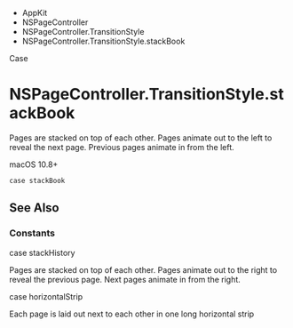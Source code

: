 

- AppKit
- NSPageController
- NSPageController.TransitionStyle
-  NSPageController.TransitionStyle.stackBook 

Case

# NSPageController.TransitionStyle.stackBook

Pages are stacked on top of each other. Pages animate out to the left to reveal the next page. Previous pages animate in from the left.

macOS 10.8+

``` source
case stackBook
```

## See Also

### Constants

case stackHistory

Pages are stacked on top of each other. Pages animate out to the right to reveal the previous page. Next pages animate in from the right.

case horizontalStrip

Each page is laid out next to each other in one long horizontal strip

